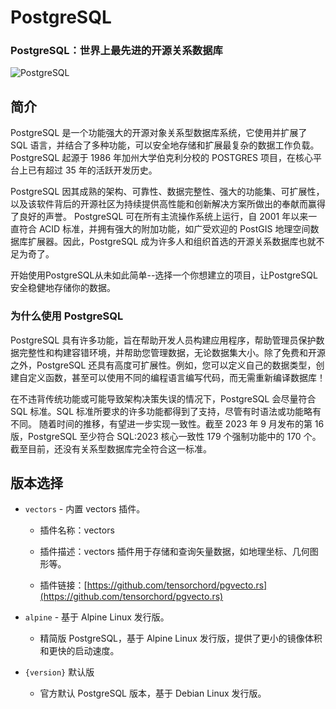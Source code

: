 # PostgreSQL

### PostgreSQL：世界上最先进的开源关系数据库

![PostgreSQL](https://file.lifebus.top/imgs/postgresql_logo.png)

## 简介

PostgreSQL 是一个功能强大的开源对象关系型数据库系统，它使用并扩展了 SQL 语言，并结合了多种功能，可以安全地存储和扩展最复杂的数据工作负载。PostgreSQL
起源于 1986 年加州大学伯克利分校的 POSTGRES 项目，在核心平台上已有超过 35 年的活跃开发历史。

PostgreSQL 因其成熟的架构、可靠性、数据完整性、强大的功能集、可扩展性，以及该软件背后的开源社区为持续提供高性能和创新解决方案所做出的奉献而赢得了良好的声誉。
PostgreSQL 可在所有主流操作系统上运行，自 2001 年以来一直符合 ACID 标准，并拥有强大的附加功能，如广受欢迎的 PostGIS
地理空间数据库扩展器。因此，PostgreSQL 成为许多人和组织首选的开源关系数据库也就不足为奇了。

开始使用PostgreSQL从未如此简单--选择一个你想建立的项目，让PostgreSQL安全稳健地存储你的数据。

### 为什么使用 PostgreSQL

PostgreSQL 具有许多功能，旨在帮助开发人员构建应用程序，帮助管理员保护数据完整性和构建容错环境，并帮助您管理数据，无论数据集大小。除了免费和开源之外，PostgreSQL
还具有高度可扩展性。例如，您可以定义自己的数据类型，创建自定义函数，甚至可以使用不同的编程语言编写代码，而无需重新编译数据库！

在不违背传统功能或可能导致架构决策失误的情况下，PostgreSQL 会尽量符合 SQL 标准。SQL 标准所要求的许多功能都得到了支持，尽管有时语法或功能略有不同。
随着时间的推移，有望进一步实现一致性。截至 2023 年 9 月发布的第 16 版，PostgreSQL 至少符合 SQL:2023 核心一致性 179 个强制功能中的
170 个。
截至目前，还没有关系型数据库完全符合这一标准。

## 版本选择

- `vectors` - 内置 vectors 插件。

    + 插件名称：vectors

    + 插件描述：vectors 插件用于存储和查询矢量数据，如地理坐标、几何图形等。

    + 插件链接：[https://github.com/tensorchord/pgvecto.rs](https://github.com/tensorchord/pgvecto.rs)

- `alpine` - 基于 Alpine Linux 发行版。

    + 精简版 PostgreSQL，基于 Alpine Linux 发行版，提供了更小的镜像体积和更快的启动速度。

- `{version}` 默认版

    + 官方默认 PostgreSQL 版本，基于 Debian Linux 发行版。
